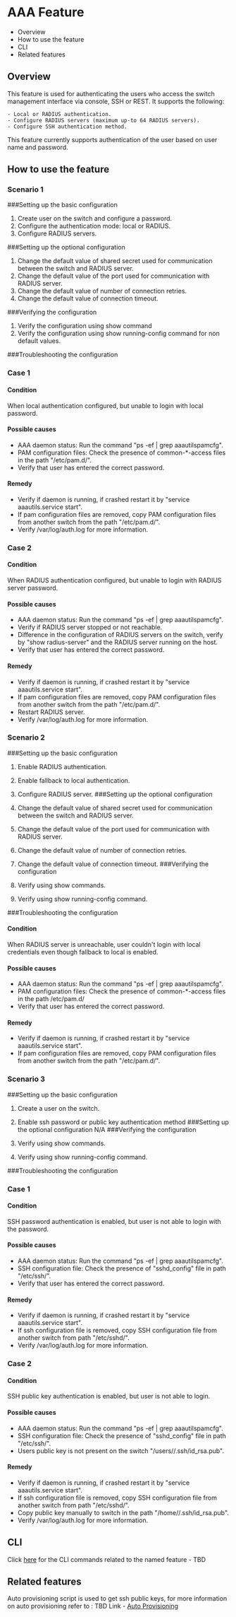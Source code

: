 <!--  See the https://github.com/adam-p/markdown-here/wiki/Markdown-Cheatsheet for additional information about markdown text.
Here are a few suggestions in regards to style and grammar:
* Use active voice. With active voice, the subject is the doer of the action. Tell the reader what
to do by using the imperative mood, for example, Press Enter to view the next screen. See https://en.wikipedia.org/wiki/Active_voice for more information about the active voice.
* Use present tense. See https://en.wikipedia.org/wiki/Present_tense for more information about using the present tense.
* Avoid the use of I or third person. Address your instructions to the user. In text, refer to the reader as you (second person) rather than as the user (third person). The exception to not using the third-person is when the documentation is for an administrator. In that case, *the user* is someone the reader interacts with, for example, teach your users how to back up their laptop.
* See https://en.wikipedia.org/wiki/Wikipedia%3aManual_of_Style for an online style guide.
Note regarding anchors:
--StackEdit automatically creates an anchor tag based off of each heading.  Spaces and other nonconforming characters are substituted by other characters in the anchor when the file is converted to HTML.
 -->

AAA Feature
=======

- Overview
- How to use the feature
- CLI
- Related features

## Overview ##
 <!--Provide an overview here. This overview should give the reader an introduction of when, where and why they would use the feature. -->
This feature is used for authenticating the users who access the switch management interface via console, SSH or REST. It supports the following:

	- Local or RADIUS authentication.
	- Configure RADIUS servers (maximum up-to 64 RADIUS servers).
	- Configure SSH authentication method.

This feature currently supports authentication of the user based on user name and password.

## How to use the feature ##
### Scenario 1 ###
###Setting up the basic configuration

 1. Create user on the switch and configure a password.
 2. Configure the authentication mode: local or RADIUS.
 3. Configure RADIUS servers.

###Setting up the optional configuration
 1. Change the default value of shared secret used for communication between the switch and RADIUS server.
 2. Change the default value of the port used for communication with RADIUS server.
 3. Change the default value of number of connection retries.
 4. Change the default value of connection timeout.

###Verifying the configuration

 1. Verify the configuration using show command
 2. Verify the configuration using show running-config command for non default values.

###Troubleshooting the configuration
### Case 1
#### Condition
When local authentication configured, but unable to login with local password.
#### Possible causes

- AAA daemon status: Run the command "ps -ef | grep aaautilspamcfg".
- PAM configuration files: Check the presence of common-*-access files in the path "/etc/pam.d/".
- Verify that user has entered the correct password.

#### Remedy
- Verify if daemon is running, if crashed restart it by "service aaautils.service start".
- If pam configuration files are removed, copy PAM configuration files from another switch from the path "/etc/pam.d/".
- Verify /var/log/auth.log for more information.

### Case 2
#### Condition
When RADIUS authentication configured, but unable to login with RADIUS server password.
#### Possible causes
- AAA daemon status: Run the command "ps -ef | grep aaautilspamcfg".
- Verify if RADIUS server stopped or not reachable.
- Difference in the configuration of RADIUS servers on the switch, verify by "show radius-server" and the RADIUS server running on the host.
- Verify that user has entered the correct password.
#### Remedy
- Verify if daemon is running, if crashed restart it by "service aaautils.service start".
- If pam configuration files are removed, copy PAM configuration files from another switch from the path "/etc/pam.d/".
- Restart RADIUS server.
- Verify /var/log/auth.log for more information.

### Scenario 2 ###
###Setting up the basic configuration
 1. Enable RADIUS authentication.
 2. Enable fallback to local authentication.
 3. Configure RADIUS server.
###Setting up the optional configuration
 1. Change the default value of shared secret used for communication between the switch and RADIUS server.
 2. Change the default value of the port used for communication with RADIUS server.
 3. Change the default value of number of connection retries.
 4. Change the default value of connection timeout.
###Verifying the configuration

 1. Verify using show commands.
 2. Verify using show running-config command.

###Troubleshooting the configuration
#### Condition
When RADIUS server is unreachable, user couldn't login with local credentials even though fallback to local is enabled.
#### Possible causes
- AAA daemon status: Run the command "ps -ef | grep aaautilspamcfg".
- PAM configuration files: Check the presence of common-*-access files in the path /etc/pam.d/
- Verify that user has entered the correct password.
#### Remedy
- Verify if daemon is running, if crashed restart it by "service aaautils.service start".
- If pam configuration files are removed, copy PAM configuration files from another switch from the path "/etc/pam.d/".

### Scenario 3 ###
###Setting up the basic configuration
 1. Create a user on the switch.
 2. Enable ssh password or public key authentication method
###Setting up the optional configuration
N/A
###Verifying the configuration

 1. Verify using show commands.
 2. Verify using show running-config command.

###Troubleshooting the configuration
### Case 1
#### Condition
SSH password authentication is enabled, but user is not able to login with the password.
#### Possible causes
- AAA daemon status: Run the command "ps -ef | grep aaautilspamcfg".
- SSH configuration file: Check the presence of "sshd_config" file in path "/etc/ssh/".
- Verify that user has entered the correct password.
#### Remedy
- Verify if daemon is running, if crashed restart it by "service aaautils.service start".
- If ssh configuration file is removed, copy SSH configuration file from another switch from path "/etc/sshd/".
- Verify /var/log/auth.log for more information.
### Case 2
#### Condition
SSH public key authentication is enabled, but user is not able to login.
#### Possible causes
- AAA daemon status: Run the command "ps -ef | grep aaautilspamcfg".
- SSH configuration file: Check the presence of "sshd_config" file in path "/etc/ssh/".
- Users public key is not present on the switch "/users/<user>/.ssh/id_rsa.pub".
#### Remedy
- Verify if daemon is running, if crashed restart it by "service aaautils.service start".
- If ssh configuration file is removed, copy SSH configuration file from another switch from path "/etc/sshd/".
- Copy public key manually to switch in the path "/home/<user>/.ssh/id_rsa.pub".
- Verify /var/log/auth.log for more information.
## CLI ##
<!--Provide a link to the CLI command related to the feature. The CLI files will be generated to a CLI directory.  -->
Click [here](https://openswitch.net/cli_feature_name.html#cli_command_anchor) for the CLI commands related to the named feature - TBD
## Related features ##
<!-- Enter content into this section to describe features that may need to be considered in relation to this particular feature, under what conditions and why.  Provide a hyperlink to each related feature.  Sample text is included below as a potential example or starting point-->

Auto provisioning script is used to get ssh public keys, for more information on auto provisioning refer to : TBD Link -  [Auto Provisioning](https://openswitch.net./tbd/other_filefeatures/related_feature1.html#first_anchor)